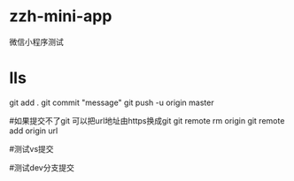 # zzh-mini-app
微信小程序测试
 
# lls

git add .
git commit "message"
git push -u origin master

#如果提交不了git 可以把url地址由https换成git
git remote rm origin
git remote add origin url

#测试vs提交

#测试dev分支提交